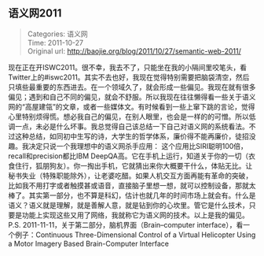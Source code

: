 语义网2011
---
    
> Categories: 语义网  
> Time: 2011-10-27  
> Original url: <http://baojie.org/blog/2011/10/27/semantic-web-2011/>
    
现在正在开ISWC2011。很不幸，我去不了，只能坐在我的小隔间里咬笔头，看Twitter上的#iswc2011。其实不去也好，我现在觉得特别需要把脑袋清空，然后只填些最重要的东西进去。在一个领域久了，就会形成一些偏见。我现在就有很多偏见；遇到和自己不同的偏见，就会不舒服。所以我现在往往懒得看一些关于语义网的“高屋建瓴”的文章，或者一些媒体文。有时候看到一些上窜下跳的言论，觉得心里特别烦得慌。想必我自己的偏见，在别人眼里，也会是一样的的可憎。所以低调一点，未必是什么坏事。我总觉得自己该总结一下自己对语义网的系统看法。不过这种总结，如同初中生写的诗，大学生的哲学体系，廉价得不能再廉价，徒招没趣。我决定只说一个我理想中的语义网杀手应用：     这个应用比SIRI聪明100倍，recall和precision都比IBM DeepQA高。它在手机上运行，知道关于你的一切（衣食住行，狐朋狗友）。你一掏出手机，它就猜出来你大概要干什么，体贴无比。让秘书失业（特殊职能除外），让老婆吃醋。如果人机交互方面再能有革命的突破，比如我不用打字或者触摸甚或语音，直接脑子里想一想，就可以控制设备，那就太棒了。其实第一部分，也不算是科幻，估计也就几年的时间市场上就会有。什么是语义？语义就是理解，就是善解人意，就是钻到你的心坎里。管它是什么技术，只要是功能上实现这些又用了网络，我就称它为语义网的技术。以上是我的偏见。P.S. 2011-11-11，关于第二部分，脑机界面（Brain–computer interface），看一个例子：Continuous Three-Dimensional Control of a Virtual Helicopter Using a Motor Imagery Based Brain-Computer Interface     
    